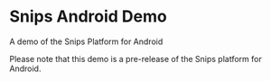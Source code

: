 # Snips Android Demo
A demo of the Snips Platform for Android

Please note that this demo is a pre-release of the Snips platform for Android.
